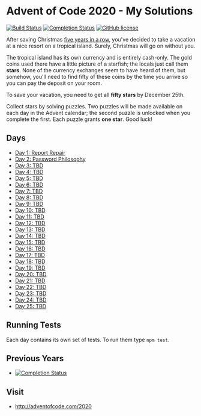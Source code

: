 # Advent of Code 2020 - My Solutions
[![Build Status](https://github.com/jamieshark/advent-of-code-2020/workflows/build/badge.svg)](https://github.com/jamieshark/advent-of-code-2020/actions)
[![Completion Status](https://img.shields.io/endpoint?url=https://raw.githubusercontent.com/jamieshark/advent-of-code-2020/master/.github/badges/completion.json)](https://github.com/jamieshark/advent-of-code-2020)
[![GitHub license](https://img.shields.io/badge/license-MIT-blue.svg)](https://raw.githubusercontent.com/jamieshark/advent-of-code-2020/master/LICENSE)

After saving Christmas [five years in a row](https://adventofcode.com/events), you've decided to take a vacation at a nice resort on a tropical island. Surely, Christmas will go on without you.

The tropical island has its own currency and is entirely cash-only. The gold coins used there have a little picture of a starfish; the locals just call them **stars**. None of the currency exchanges seem to have heard of them, but somehow, you'll need to find fifty of these coins by the time you arrive so you can pay the deposit on your room.

To save your vacation, you need to get all **fifty stars** by December 25th.

Collect stars by solving puzzles. Two puzzles will be made available on each day in the Advent calendar; the second puzzle is unlocked when you complete the first. Each puzzle grants **one star**. Good luck!

## Days

- [Day 1: Report Repair](src/day-01/)
- [Day 2: Password Philosophy](src/day-02/)
- [Day 3: TBD](src/day-03/)
- [Day 4: TBD](src/day-04/)
- [Day 5: TBD](src/day-05/)
- [Day 6: TBD](src/day-06/)
- [Day 7: TBD](src/day-07/)
- [Day 8: TBD](src/day-08/)
- [Day 9: TBD](src/day-09/)
- [Day 10: TBD](src/day-10/)
- [Day 11: TBD](src/day-11/)
- [Day 12: TBD](src/day-12/)
- [Day 13: TBD](src/day-13/)
- [Day 14: TBD](src/day-14/)
- [Day 15: TBD](src/day-15/)
- [Day 16: TBD](src/day-16/)
- [Day 17: TBD](src/day-17/)
- [Day 18: TBD](src/day-18/)
- [Day 19: TBD](src/day-19/)
- [Day 20: TBD](src/day-20/)
- [Day 21: TBD](src/day-21/)
- [Day 22: TBD](src/day-22/)
- [Day 23: TBD](src/day-23/)
- [Day 24: TBD](src/day-24/)
- [Day 25: TBD](src/day-25/)

## Running Tests

Each day contains its own set of tests. To run them type `npm test`.

## Previous Years
- [![Completion Status](https://img.shields.io/endpoint?url=https://raw.githubusercontent.com/jamieshark/advent-of-code-2019/master/.github/badges/completion.json&label=2019)](https://github.com/jamieshark/advent-of-code-2019)

## Visit
- http://adventofcode.com/2020
